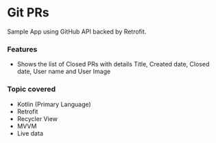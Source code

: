 # Git PRs

Sample App using GitHub API backed by Retrofit.


### Features
- Shows the list of Closed PRs with details Title, Created date, Closed date, User name and User Image

### Topic covered
- Kotlin (Primary Language)
- Retrofit
- Recycler View
- MVVM
- Live data
